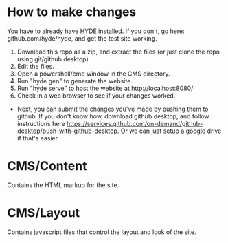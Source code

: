 # How to make changes
You have to already have HYDE installed. If you don't, go here: github.com/hyde/hyde, and get the test site working.

1. Download this repo as a zip, and extract the files (or just clone the repo using git/github desktop).
2. Edit the files.
3. Open a powershell/cmd window in the CMS directory.
4. Run "hyde gen" to generate the website.
5. Run "hyde serve" to host the website at http://localhost:8080/
6. Check in a web browser to see if your changes worked.

* Next, you can submit the changes you've made by pushing them to github. If you don't know how, download github desktop, and follow instructions here https://services.github.com/on-demand/github-desktop/push-with-github-desktop. Or we can just setup a google drive if that's easier.

# CMS/Content
Contains the HTML markup for the site.

# CMS/Layout
Contains javascript files that control the layout and look of the site.
